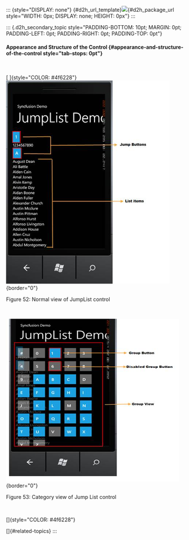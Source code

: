 ::: {style="DISPLAY: none"}
[](ms-xhelp:///?Id=d2h_url_template){#d2h_url_template}![](!package_url!){#d2h_package_url style="WIDTH: 0px; DISPLAY: none; HEIGHT: 0px"}
:::

::: {.d2h_secondary_topic style="PADDING-BOTTOM: 10pt; MARGIN: 0pt; PADDING-LEFT: 0pt; PADDING-RIGHT: 0pt; PADDING-TOP: 0pt"}
#### Appearance and Structure of the Control {#appearance-and-structure-of-the-control style="tab-stops: 0pt"}

 

[ ]{style="COLOR: #4f6228"}![](ImagesExt/image78_53.jpg){border="0"}

Figure 52: Normal view of JumpList control

 

![](ImagesExt/image78_54.jpg){border="0"}

Figure 53: Category view of Jump List control

 

[]{style="COLOR: #4f6228"} 

[]{#related-topics}
:::
